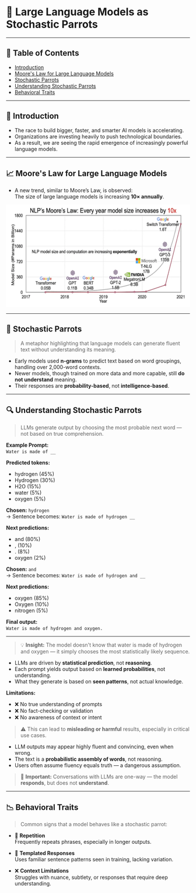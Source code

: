 # 🦜 Large Language Models as Stochastic Parrots

---

## 📌 Table of Contents

- [Introduction](#introduction)
- [Moore's Law for Large Language Models](#moores-law-for-large-language-models)
- [Stochastic Parrots](#stochastic-parrots)
- [Understanding Stochastic Parrots](#understanding-stochastic-parrots)
- [Behavioral Traits](#behavioral-traits)

---

## 🧠 Introduction

- The race to build bigger, faster, and smarter AI models is accelerating.  
- Organizations are investing heavily to push technological boundaries.  
- As a result, we are seeing the rapid emergence of increasingly powerful language models.

---

## 📈 Moore's Law for Large Language Models

- A new trend, similar to Moore’s Law, is observed:  
  The size of large language models is increasing **10× annually**.

![Moore's law for large language models](image.png)

---

## 🦜 Stochastic Parrots

> A metaphor highlighting that language models can generate fluent text without understanding its meaning.

- Early models used **n-grams** to predict text based on word groupings, handling over 2,000-word contexts.  
- Newer models, though trained on more data and more capable, still **do not understand** meaning.  
- Their responses are **probability-based**, not **intelligence-based**.

---

## 🔍 Understanding Stochastic Parrots

> LLMs generate output by choosing the most probable next word — not based on true comprehension.

**Example Prompt:**  
`Water is made of __`

**Predicted tokens:**
- hydrogen (45%)  
- Hydrogen (30%)  
- H2O (15%)  
- water (5%)  
- oxygen (5%)

**Chosen:** `hydrogen`  
→ Sentence becomes: `Water is made of hydrogen __`

**Next predictions:**
- and (80%)  
- , (10%)  
- . (8%)  
- oxygen (2%)

**Chosen:** `and`  
→ Sentence becomes: `Water is made of hydrogen and __`

**Next predictions:**
- oxygen (85%)  
- Oxygen (10%)  
- nitrogen (5%)

**Final output:**  
`Water is made of hydrogen and oxygen.`

---

> 💡 **Insight:** The model doesn't know that water is made of hydrogen and oxygen — it simply chooses the most statistically likely sequence.

- LLMs are driven by **statistical prediction**, not **reasoning**.  
- Each prompt yields output based on **learned probabilities**, not understanding.  
- What they generate is based on **seen patterns**, not actual knowledge.

**Limitations:**
- ❌ No true understanding of prompts  
- ❌ No fact-checking or validation  
- ❌ No awareness of context or intent

> ⚠️ This can lead to **misleading or harmful** results, especially in critical use cases.

- LLM outputs may appear highly fluent and convincing, even when wrong.  
- The text is a **probabilistic assembly of words**, not reasoning.  
- Users often assume fluency equals truth — a dangerous assumption.

> 🔄 **Important:** Conversations with LLMs are one-way — the model **responds**, but does not **understand**.

---

## 📉 Behavioral Traits

> Common signs that a model behaves like a stochastic parrot:

- 🔁 **Repetition**  
  Frequently repeats phrases, especially in longer outputs.

- 🧱 **Templated Responses**  
  Uses familiar sentence patterns seen in training, lacking variation.

- ❌ **Context Limitations**  
  Struggles with nuance, subtlety, or responses that require deep understanding.
